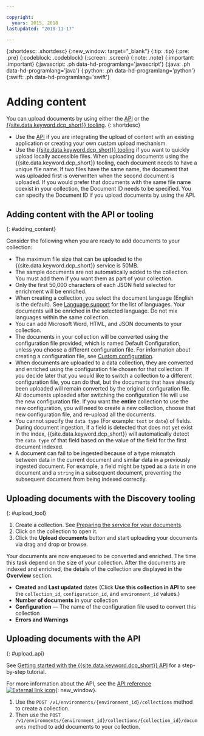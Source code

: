 ```yaml
---

copyright:
  years: 2015, 2018
lastupdated: "2018-11-17"

---
```


{:shortdesc: .shortdesc}
{:new_window: target="_blank"}
{:tip: .tip}
{:pre: .pre}
{:codeblock: .codeblock}
{:screen: .screen}
{:note: .note}
{:important: .important}
{:javascript: .ph data-hd-programlang='javascript'}
{:java: .ph data-hd-programlang='java'}
{:python: .ph data-hd-programlang='python'}
{:swift: .ph data-hd-programlang='swift'}

# Adding content

You can upload documents by using either the [API](/docs/services/discovery-icp/getting-started.html) or the [{{site.data.keyword.dcp_short}} tooling](/docs/services/discovery-icp/getting-started-tool.html).
{: shortdesc}

-   Use the [API](/docs/services/discovery-icp/getting-started.html) if you are integrating the upload of content with an existing application or creating your own custom upload mechanism.
-   Use the [{{site.data.keyword.dcp_short}} tooling](/docs/services/discovery-icp/getting-started-tool.html) if you want to quickly upload locally accessible files.
    When uploading documents using the {{site.data.keyword.dcp_short}} tooling, each document needs to have a unique file name. If two files have the same name, the document that was uploaded first is overwritten when the second document is uploaded. If you would prefer that documents with the same file name coexist in your collection, the Document ID needs to be specified. You can specify the Document ID if you upload documents by using the API.

## Adding content with the API or tooling
{: #adding_content}

Consider the following when you are ready to add documents to your collection:

-   The maximum file size that can be uploaded to the {{site.data.keyword.dcp_short}} service is 50MB.
-   The sample documents are not automatically added to the collection. You must add them if you want them as part of your collection.
-   Only the first 50,000 characters of each JSON field selected for enrichment will be enriched.
-   When creating a collection, you select the document language (English is the default). See [Language support](/docs/services/discovery-icp/language-support.html) for the list of languages. Your documents will be enriched in the selected language. Do not mix languages within the same collection.
-   You can add Microsoft Word, HTML, and JSON documents to your collection.
-   The documents in your collection will be converted using the configuration file provided, which is named Default Configuration, unless you choose a different configuration file. For information about creating a configuration file, see [Custom configuration](/docs/services/discovery-icp/building.html#custom-configuration).
-   When documents are uploaded to a data collection, they are converted and enriched using the configuration file chosen for that collection. If you decide later that you would like to switch a collection to a different configuration file, you can do that, but the documents that have already been uploaded will remain converted by the original configuration file. All documents uploaded after switching the configuration file will use the new configuration file. If you want the **entire** collection to use the new configuration, you will need to create a new collection, choose that new configuration file, and re-upload all the documents.
-   You cannot specify the `data type` (For example: `text` or `date`) of fields. During document ingestion, if a field is detected that does not yet exist in the index, {{site.data.keyword.dcp_short}} will automatically detect the `data type` of that field based on the value of the field for the first document indexed.
-   A document can fail to be ingested because of a type mismatch between data in the current document and similar data in a previously ingested document. For example, a field might be typed as a `date` in one document and a `string` in a subsequent document, preventing the subsequent document from being indexed correctly.

## Uploading documents with the Discovery tooling
{: #upload_tool}

1.  Create a collection. See [Preparing the service for your documents](/docs/services/discovery-icp/building.html#preparing-the-service-for-your-documents).
1.  Click on the collection to open it.
1.  Click the **Upload documents** button and start uploading your documents via drag and drop or browse.

Your documents are now enqueued to be converted and enriched. The time this task depend on the size of your collection. After the documents are indexed and enriched, the details of the collection are displayed in the **Overview** section.

-   **Created** and **Last updated** dates (Click **Use this collection in API** to see the `collection_id`, `configuration_id`, and `environment_id` values.)
-   **Number of documents** in your collection
-   **Configuration** — The name of the configuration file used to convert this collection
-   **Errors and Warnings**

## Uploading documents with the API
{: #upload_api}

See [Getting started with the {{site.data.keyword.dcp_short}} API](/docs/services/discovery-icp/getting-started.html) for a step-by-step tutorial.

For more information about the API, see the [API reference ![External link icon](../../icons/launch-glyph.svg "External link icon")](http://console.bluemix.net/apidocs/discovery-icp){: new_window}.

1.  Use the `POST /v1/environments/{environment_id}/collections` method to create a collection.
1.  Then use the `POST /v1/environments/{environment_id}/collections/{collection_id}/documents` method to add documents to your collection.

